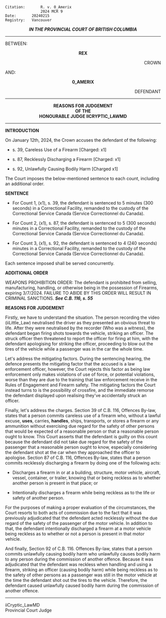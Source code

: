 	Citation:       R. v. 0_Amerix
                	2024 MCR 9
	Date:		20240215
	Registry:	Vancouver

<p align="center"><b><i>
				IN THE PROVINCIAL COURT OF BRITISH COLUMBIA
</b></i>
  
---

BETWEEN:
<p align="center"><b>		REX				</b>
<p align="right">		CROWN
<p>				AND:
<p align="center"><b>		 0_AMERIX		</b>
<p align="right">		DEFENDANT

---
	
<p align="center"><b>		
				REASONS FOR JUDGEMENT
<br>				OF THE
<br>				HONOURABLE JUDGE IICRYPTIC_LAWMD

</b>

---

**INTRODUCTION**

On January 12th, 2024, the Crown accuses the defendant of the following:

  - s. 39, Careless Use of a Firearm [Charged: x1]

  - s. 87, Recklessly Discharging a Firearm [Charged: x1]

  - s. 92, Unlawfully Causing Bodily Harm [Charged x1]

The Court imposes the below-mentioned sentence to each count, including an additional order.

**SENTENCE**

  - For Count 1, (x1), s. 39, the defendant is sentenced to 5 minutes (300 seconds) in a Correctional Facility, remanded to the custody of the Correctional Service Canada (Service Correctionnel du Canada).

  - For Count 2, (x1), s. 87, the defendant is sentenced to 5 (300 seconds) minutes in a Correctional Facility, remanded to the custody of the Correctional Service Canada (Service Correctionnel du Canada).

  - For Count 3, (x1), s. 92, the defendant is sentenced to 4 (240 seconds) minutes in a Correctional Facility, remanded to the custody of the Correctional Service Canada (Service Correctionnel du Canada).

Each sentence imposed shall be served concurrently. 

**ADDITIONAL ORDER**

WEAPONS PROHIBITION ORDER: The defendant is prohibited from selling, manufacturing, handling, or otherwise being in the possession of Firearms, expiring 3/7/2024. FAILURE TO ABIDE BY THIS ORDER WILL RESULT IN CRIMINAL SANCTIONS. ***See C.B. 116, s. 55***

**REASONS FOR JUDGEMENT**

Firstly, we have to understand the situation. The person recording the video (iiLittle_Law) neutralised the driver as they presented an obvious threat to life. After they were neutralised by the recorder (Who was a witness), the defendant began firing shots towards the vehicle, striking an officer. The struck officer then threatened to report the officer for firing at him, with the defendant apologising for striking the officer, proceeding to blow out the tires of the vehicle while a passenger was in the car the whole time.

Let's address the mitigating factors. During the sentencing hearing, the defence presents the mitigating factor that the accused is a law enforcement officer, however, the Court rejects this factor as being law enforcement only makes violations of use of force, or potential violations, worse than they are due to the training that law enforcement receive in the Rules of Engagement and Firearm safety. The mitigating factors the Court instead turns to is the possibility of crossfire, and the immediate remorse the defendant displayed upon realising they've accidentally struck an officer.

Finally, let's address the charges. Section 39 of C.B. 116, Offences By-law, states that a person commits careless use of a firearm who, without a lawful excuse, **uses**, carries, **handles**, ships, transports, or stores a firearm or any ammunition without exercising due regard for the safety of other persons that would be expected of a reasonable person or that a reasonable person ought to know. This Court asserts that the defendant is guilty on this count because the defendant did not take due regard for the safety of the passenger that a reasonable person ought to know, especially considering the defendant shot at the car when they approached the officer to apologise. Section 87 of C.B. 116, Offences By-law, states that a person commits recklessly discharging a firearm by doing one of the following acts:

  - Discharges a firearm in or at a building, structure, motor vehicle, aircraft, vessel, container, or trailer, knowing that or being reckless as to whether another person is present in that place; or

  - Intentionally discharges a firearm while being reckless as to the life or safety of another person.

For the purposes of making a proper evaluation of the circumstances, the Court resorts to both acts of commission due to the fact that it was previously adjudicated that the defendant acted recklessly without the due regard of the safety of the passenger of the motor vehicle. In addition to that, the defendant intentionally discharged a firearm at a motor vehicle being reckless as to whether or not a person is present in that motor vehicle. 

And finally, Section 92 of C.B. 116. Offences By-law, states that a person commits unlawfully causing bodily harm who unlawfully causes bodily harm to any person during the commission of another offence. Because it was adjudicated that the defendant was reckless when handling and using a firearm, striking an officer (causing bodily harm) while being reckless as to the safety of other persons as a passenger was still in the motor vehicle at the time the defendant shot out the tires to the vehicle. Therefore, the defendant caused unlawfully caused bodily harm during the commission of another offence. 

--- 

iiCryptic_LawMD <br>
Provincial Court Judge
